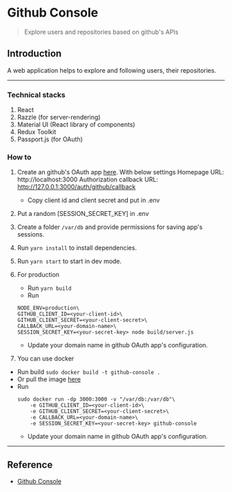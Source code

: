 # Github Console 
> Explore users and repositories based on github's APIs

## Introduction
A web application helps to explore and following users, their repositories.

---

### Technical stacks
1. React
2. Razzle (for server-rendering)
3. Material UI (React library of components)
4. Redux Toolkit
5. Passport.js (for OAuth)

### How to
1. Create an github's OAuth app [here](https://github.com/settings/developers). With below settings
    Homepage URL: http://localhost:3000
    Authorization callback URL: http://127.0.0.1:3000/auth/github/callback
    - Copy client id and client secret and put in .env 
2. Put a random [SESSION_SECRET_KEY] in .env
3. Create a folder `/var/db` and provide permissions for saving app's sessions.
4. Run `yarn install` to install dependencies.
5. Run `yarn start` to start in dev mode.
6. For production
   - Run `yarn build`
   - Run
    ```
    NODE_ENV=production\
    GITHUB_CLIENT_ID=<your-client-id>\
    GITHUB_CLIENT_SECRET=<your-client-secret>\
    CALLBACK_URL=<your-domain-name>\
    SESSION_SECRET_KEY=<your-secret-key> node build/server.js
    ```
    - Update your domain name in github OAuth app's configuration.

7. You can use docker
  - Run build `sudo docker build -t github-console .`
  - Or pull the image [here](https://hub.docker.com/repository/docker/ngolam/github-console)
  - Run 
    ```
    sudo docker run -dp 3000:3000 -v "/var/db:/var/db"\
        -e GITHUB_CLIENT_ID=<your-client-id>\
        -e GITHUB_CLIENT_SECRET=<your-client-secret>\
        -e CALLBACK_URL=<your-domain-name>\
        -e SESSION_SECRET_KEY=<your-secret-key> github-console
    ```
    - Update your domain name in github OAuth app's configuration.
---
## Reference
- [Github Console](https://github-console.ngolam.xyz)
